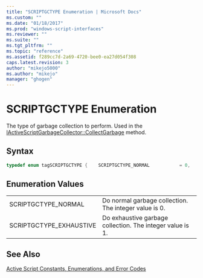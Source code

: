 ```yaml
---
title: "SCRIPTGCTYPE Enumeration | Microsoft Docs"
ms.custom: ""
ms.date: "01/18/2017"
ms.prod: "windows-script-interfaces"
ms.reviewer: ""
ms.suite: ""
ms.tgt_pltfrm: ""
ms.topic: "reference"
ms.assetid: f289cc7d-2a69-4720-bee0-ea27d054f308
caps.latest.revision: 3
author: "mikejo5000"
ms.author: "mikejo"
manager: "ghogen"
---
```

# SCRIPTGCTYPE Enumeration
The type of garbage collection to perform. Used in the [IActiveScriptGarbageCollector::CollectGarbage](../../winscript/reference/iactivescriptgarbagecollector-collectgarbage.md) method.  
  
## Syntax  
  
```cpp  
typedef enum tagSCRIPTGCTYPE {    SCRIPTGCTYPE_NORMAL           = 0,    SCRIPTGCTYPE_EXHAUSTIVE       = 1,} SCRIPTGCTYPE;  
```  
  
## Enumeration Values  
  
|||  
|-|-|  
|SCRIPTGCTYPE_NORMAL|Do normal garbage collection. The integer value is 0.|  
|SCRIPTGCTYPE_EXHAUSTIVE|Do exhaustive garbage collection. The integer value is 1.|  
  
## See Also  
 [Active Script Constants, Enumerations, and Error Codes](../../winscript/reference/active-script-constants-enumerations-and-error-codes.md)
